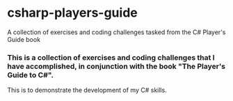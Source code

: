 # csharp-players-guide
A collection of exercises and coding challenges tasked from the C# Player's Guide book
### This is a collection of exercises and coding challenges that I have accomplished, in conjunction with the book "The Player's Guide to C#".

This is to demonstrate the development of my C# skills.

